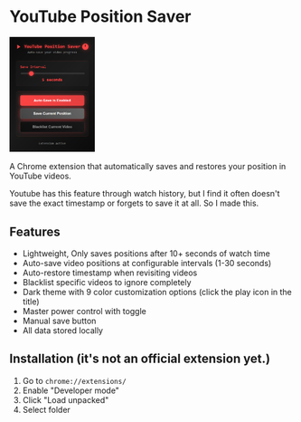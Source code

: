 # YouTube Position Saver

<img src="youtubePositionSaver.png" alt="YouTube Position Saver" width="30%">

A Chrome extension that automatically saves and restores your position in YouTube videos.

Youtube has this feature through watch history, but I find it often doesn't save the exact timestamp or forgets to save it at all. So I made this.

## Features

- Lightweight, Only saves positions after 10+ seconds of watch time
- Auto-save video positions at configurable intervals (1-30 seconds)
- Auto-restore timestamp when revisiting videos
- Blacklist specific videos to ignore completely
- Dark theme with 9 color customization options (click the play icon in the title)
- Master power control with toggle
- Manual save button
- All data stored locally

## Installation (it's not an official extension yet.)

1. Go to `chrome://extensions/`
2. Enable "Developer mode"
3. Click "Load unpacked"
4. Select folder